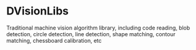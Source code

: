 # DVisionLibs
Traditional machine vision algorithm library, including code reading, blob detection, circle detection, line detection, shape matching, contour matching, chessboard calibration, etc
